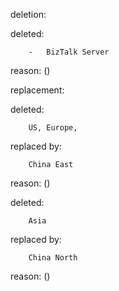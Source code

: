 deletion:

deleted:

		-	BizTalk Server

reason: ()

replacement:

deleted:

		US, Europe,

replaced by:

		China East

reason: ()

deleted:

		Asia

replaced by:

		China North

reason: ()

